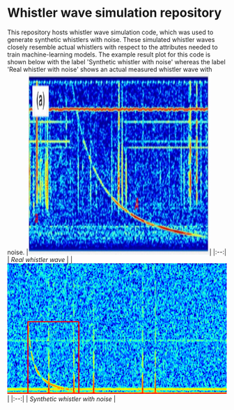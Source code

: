 # Whistler wave simulation repository
This repository hosts whistler wave simulation code, which was used to generate synthetic whistlers with noise. These simulated whistler waves closely resemble actual whistlers with respect to the attributes needed to train machine-learning models. The example result plot for this code is shown below with the label 'Synthetic whistler with noise' whereas the label 'Real whistler with noise' shows an actual measured whistler wave with noise. 
                               |![Alt text](whistler_true.jpg?raw=true "Actual whistler")|
|:--:| 
| *Real whistler wave* |
|![Alt text](Simulated_whistler.png?raw=true "Actual whistler")|
|:--:| 
| *Synthetic whistler with noise* |

